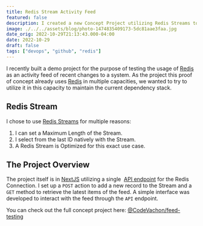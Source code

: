 ```yaml
---
title: Redis Stream Activity Feed
featured: false
description: I created a new Concept Project utilizing Redis Streams to create an Activity Feed
image: ./../../assets/blog/photo-1474835409173-5dc81aae3faa.jpg
date_orig: 2022-10-29T21:13:43.000-04:00
date: 2022-10-29
draft: false
tags: ["devops", "github", "redis"]
---
```


I recently built a demo project for the purpose of testing the usage of [Redis](https://redis.io/) as an activity feed of recent changes to a system. As the project this proof of concept already uses [Redis](https://redis.io/) in multiple capacities, we wanted to try to utilize it in this capacity to maintain the current dependency stack.

## Redis Stream

I chose to use [Redis Streams](https://redis.io/docs/data-types/streams/) for multiple reasons:

1.  I can set a Maximum Length of the Stream.
2.  I select from the last ID natively with the Stream.
3.  A Redis Stream is Optimized for this exact use case.

## The Project Overview

The project itself is in [NextJS](https://nextjs.org/) utilizing a single  [API endpoint](https://github.com/CodeVachon/feed-testing/blob/main/src/pages/api/feed.ts) for the Redis Connection. I set up a `POST` action to add a new record to the Stream and a `GET` method to retrieve the latest items of the feed. A simple interface was developed to interact with the feed through the `API` endpoint.

You can check out the full concept project here: [@CodeVachon/feed-testing](https://github.com/CodeVachon/feed-testing)
